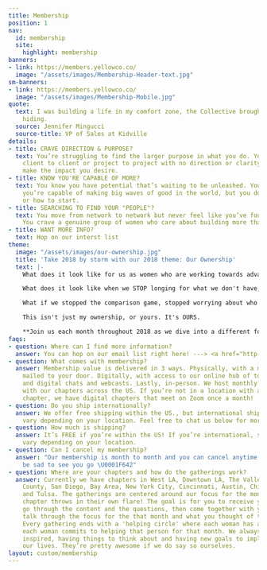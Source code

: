 ```yaml
---
title: Membership
position: 1
nav:
  id: membership
  site:
    highlight: membership
banners:
- link: https://members.yellowco.co/
  image: "/assets/images/Membership-Header-text.jpg"
sm-banners:
- link: https://members.yellowco.co/
  image: "/assets/images/Membership-Mobile.jpg"
quote:
  text: I was building a life in my comfort zone, the Collective brought me out of
    hiding.
  source: Jennifer Mingucci
  source-title: VP of Sales at Kidville
details:
- title: CRAVE DIRECTION & PURPOSE?
  text: You’re struggling to find the larger purpose in what you do. You move from
    client to client or project to project with no direction or clarity on how to
    make the impact you desire.
- title: KNOW YOU'RE CAPABLE OF MORE?
  text: You know you have potential that’s waiting to be unleashed. You know that
    you’re capable of making big waves of good in the world, but you don’t know where
    or how to start.
- title: SEARCHING TO FIND YOUR "PEOPLE"?
  text: You move from network to network but never feel like you’ve found your place.
    You crave a genuine group of women who care about building more than just a career.
- title: WANT MORE INFO?
  text: Hop on our interst list
theme:
  image: "/assets/images/our-ownership.jpg"
  title: 'Take 2018 by storm with our 2018 theme: Our Ownership'
  text: |-
    What does it look like for us as women who are working towards advancing good in the world to OWN who we are, our stories and the issues we see happening all around us?

    What does it look like when we STOP longing for what we don't have, and start owning what we DO have in front of us? What if we stopped denying our passion, our art, and started acknowledging it and giving it room in our lives?

    What if we stopped the comparison game, stopped worrying about who is better and started to OWN who we are as unique, individual women working to make the world a better place? What if we took ownership, together, of the issues our world is facing and come together to make a change?

    This isn't just my ownership, or yours. It's OURS.

    **Join us each month throughout 2018 as we dive into a different focus of ownership, all empowering you to take ownership of your life, who you were meant to be and your personal impact on the world.**
faqs:
- question: Where can I find more information?
  answer: You can hop on our email list right here! ---> <a href="http://eepurl.com/bEZbaH">http://eepurl.com/bEZbaH</a>
- question: What comes with membership?
  answer: Membership value is delivered in 3 ways. Physically, with a monthly packet
    mailed to your door. Digitally, with access to our online hub of tools, resources
    and digital chats and webcasts. Lastly, in-person. We host monthly in-person gatherings
    with our chapters across the US. If you’re not in a location with an in-person
    chapter, we have digital chapters that meet on Zoom once a month!
- question: Do you ship internationally?
  answer: We offer free shipping within the US., but international shipping prices
    vary depending on your location. Feel free to chat us below for more info!
- question: How much is shipping?
  answer: It’s FREE if you’re within the US! If you’re international, shipping prices
    vary depending on your location.
- question: Can I cancel my membership?
  answer: "Our membership is month to month and you can cancel anytime, although we’d
    be sad to see you go \U0001F642"
- question: Where are your chapters and how do the gatherings work?
  answer: Currently we have chapters in West LA, Downtown LA, The Valley LA, Orange
    County, San Diego, Bay Area, New York City, Cincinnati, Austin, Chicago, Denver
    and Tulsa. The gatherings are centered around our focus for the month, but each
    chapter throws in their own flare! The goal is for you to receive your periodical,
    go through the content and the questions, then come together with your group and
    talk through the focus for the that month and what you thought of the periodical.
    Every gathering ends with a 'helping circle' where each woman has an ask, and
    each woman commits to helping that person for that month. We always leave feeling
    inspired, having things to think about and having new goals to implement into
    our lives. They’re pretty awesome if we do say so ourselves.
layout: custom/membership
---
```


